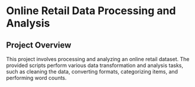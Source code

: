 # Online Retail Data Processing and Analysis
## Project Overview
This project involves processing and analyzing an online retail dataset. The provided scripts perform various data transformation and analysis tasks, such as cleaning the data, converting formats, categorizing items, and performing word counts.
